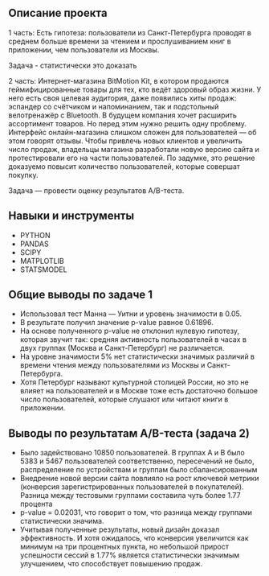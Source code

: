 ## Описание проекта
1 часть: Есть гипотеза: пользователи из Санкт-Петербурга проводят в среднем больше времени за чтением и прослушиванием книг в приложении, чем пользователи из Москвы. 

Задача - статистически это доказать

2 часть: Интернет-магазина BitMotion Kit, в котором продаются геймифицированные товары для тех, кто ведёт здоровый образ жизни. У него есть своя целевая аудитория, даже появились хиты продаж: эспандер со счётчиком и напоминанием, так и подстольный велотренажёр с Bluetooth.
В будущем компания хочет расширить ассортимент товаров. Но перед этим нужно решить одну проблему. Интерфейс онлайн-магазина слишком сложен для пользователей — об этом говорят отзывы.
Чтобы привлечь новых клиентов и увеличить число продаж, владельцы магазина разработали новую версию сайта и протестировали его на части пользователей. По задумке, это решение доказуемо повысит количество пользователей, которые совершат покупку.

Задача — провести оценку результатов A/B-теста.

## Навыки и инструменты
- PYTHON
- PANDAS
- SCIPY
- MATPLOTLIB
- STATSMODEL

## Общие выводы по задаче 1
- Использовал тест Манна — Уитни и уровень значимости в 0.05.
- В результате получил значение p-value равное 0.61896.
- На основе полученного p-value не отклонил нулевую гипотезу, которая звучит так: средняя активность пользователей в часах в двух группах (Москва и Санкт-Петербург) не различается.
- На уровне значимости 5% нет статистически значимых различий в времени чтения между пользователями из Москвы и Санкт-Петербурга.
- Хотя Петербург называют культурной столицей России, но это не влияет на пользователей и в Москве тоже есть достаточно большое число пользователей, которые слушают или читают книги в приложении.


## Выводы по результатам A/B-теста (задача 2)
- Было задействовано 10850 пользователей. В группах А и B было 5383 и 5467 пользователей соответственно, пересечений не было, распределение по устройствам и группам было сбалансированным
- Внедрение новой версии сайта повлияло на рост ключевой метрики (конверсия зарегистрированных пользователей в покупателей). Разница между тестовыми группами составила чуть более 1.77 процента
- p-value = 0.02031, что говорит о том, что разница между группами статистически значима.
- Учитывая полученные результаты, новый дизайн доказал эффективность. И хотя ожидалось, что конверсия увеличится как минимум на три процентных пункта, но небольшой прирост успешности сессий в 1.77% является статистически значимым улучшением, что способствует повышению продаж.
